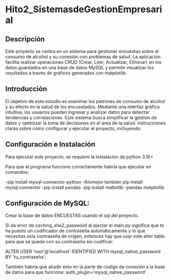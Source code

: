 # Hito2_SistemasdeGestionEmpresarial

## Descripción
Este proyecto se centra en un sistema para gestionar encuestas sobre el consumo de alcohol y su conexión con problemas de salud. La aplicación facilita realizar operaciones CRUD (Crear, Leer, Actualizar, Eliminar) en los datos guardados en una base de datos MySQL y permite visualizar los resultados a través de gráficos generados con matplotlib.


## Introducción  
El objetivo de este estudio es examinar los patrones de consumo de alcohol y su efecto en la salud de los encuestados. Mediante una interfaz gráfica intuitiva, los usuarios pueden ingresar y analizar datos para detectar tendencias y correlaciones. Este sistema busca simplificar la gestión de datos y optimizar la toma de decisiones en el área de la salud.
instrucciones claras sobre cómo configurar y ejecutar el proyecto, incluyendo:

## Configuración e Instalación
Para ejecutar este proyecto, se requiere la instalación de python 3.10+

Para que el programa funcione correctamente habría que ejecutar en comandos:


-pip install mysql-connector-python
-Alomejor también pip install mysql.connector
-pip install pandas
-pip install matlotlib
-pandas matplotlib

## Configuración de MySQL:

Crear la base de datos ENCUESTAS usando el sql del proyecto.

Si da error de caching_sha2_password al ejectar el main.py significa que te ha puesto un codificador de contraseña automáticamente y lo que necesitas esla contraseña de origen, entonces hay que usar este alter table para que se quede con su contraseña sin codificar:

ALTER USER 'root'@'localhost' IDENTIFIED WITH mysql_native_password BY 'tu_contraseña';

También habría que añadir esto en la parte de código de conexión a la base de datos para que funcione:
auth_plugin='mysql_native_password'